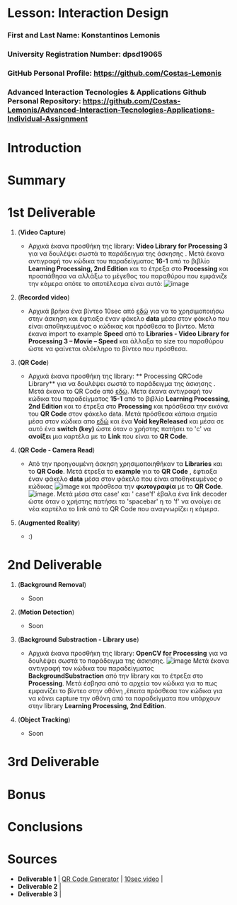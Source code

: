 # Lesson: Interaction Design

### First and Last Name: Konstantinos Lemonis
### University Registration Number: dpsd19065
### GitHub Personal Profile: https://github.com/Costas-Lemonis
### Advanced Interaction Tecnologies & Applications Github Personal Repository: https://github.com/Costas-Lemonis/Advanced-Interaction-Tecnologies-Applications-Individual-Assignment

# Introduction

# Summary


# 1st Deliverable
1. (**Video Capture**)
   - Αρχικά έκανα προσθήκη της library: **Video Library for Processing 3** για να δουλέψει σωστά το παράδειγμα της άσκησης . Μετά έκανα αντιγραφή τον κώδικα του παραδείγματος **16-1** από το βιβλίο **Learning Processing, 2nd Edition** και το έτρεξα στο **Processing** και προσπάθησα να αλλάξω το μέγεθος του παραθύρου που εμφάνιζε την κάμερα οπότε το αποτέλεσμα είναι αυτό: ![image](https://user-images.githubusercontent.com/100446886/197046218-57428a39-8ad8-41d9-bfed-7329d9940677.png)
   
2. (**Recorded video**)
   - Αρχικά βρήκα ένα βίντεο 10sec από [εδώ](https://www.videvo.net/video/mystical-horror-background-with-the-house-and-moon-3/605990/) για να το χρησιμοποιήσω στην άσκηση και έφτιαξα έναν φάκελο **data** μέσα στον φάκελο που είναι αποθηκευμένος ο κώδικας και πρόσθεσα το βίντεο. Μετά έκανα import το example **Speed** από το **Libraries - Video Library for Processing 3 – Movie – Speed** και άλλαξα το size του παραθύρου ώστε να φαίνεται ολόκληρο το βίντεο που πρόσθεσα. 

3. (**QR Code**)
   - Αρχικά έκανα προσθήκη της library: ** Processing QRCode Library** για να δουλέψει σωστά το παράδειγμα της άσκησης . Μετά έκανα το QR Code από [εδώ](https://www.qrcode-monkey.com/). Μετα έκανα αντιγραφή τον κώδικα του παραδείγματος **15-1** από το βιβλίο **Learning Processing, 2nd Edition** και το έτρεξα στο **Processing** και πρόσθεσα την εικόνα του **QR Code** στον φάκελο data. Μετά πρόσθεσα κάποια σημεία μέσα στον κώδικα απο [εδώ](https://shiffman.net/p5/qrcode-processing/) και ένα **Void keyReleased** και μέσα σε αυτό ένα **switch (key)** ώστε όταν ο χρήστης πατήσει το 'c' να **ανοίξει** μια καρτέλα με το **Link** που είναι το **QR Code**.

4. (**QR Code - Camera Read**)
   - Από την προηγουμένη άσκηση χρησιμοποιηθήκαν τα **Libraries** και το **QR Code**. Μετά έτρεξα το **example** για το **QR Code** , έφτιαξα έναν φάκελο **data** μέσα στον φάκελο που είναι αποθηκευμένος ο κώδικας ![image](https://user-images.githubusercontent.com/100446886/197360104-17f4172c-3e63-4f52-8f97-c4ac08a2906f.png)
 και πρόσθεσα την **φωτογραφία** με το **QR Code**. ![image](https://user-images.githubusercontent.com/100446886/197360022-a06ac671-8d5a-4e90-b023-aacac1406f37.png). Μετά μέσα στα case' και ' case'f' έβαλα ένα link decoder ώστε όταν ο χρήστης πατήσει το 'spacebar' η το 'f' να ανοίγει σε νέα καρτέλα το link από το QR Code που αναγνωρίζει η κάμερα.  



5. (**Augmented Reality**)
   - :)


# 2nd Deliverable
1. (**Background Removal**)
   - Soon
   
2. (**Motion Detection**)
   - Soon 

3. (**Background Substraction - Library use**)
   - Αρχικά έκανα προσθήκη της library: **OpenCV for Processing** για να δουλέψει σωστά το παράδειγμα της άσκησης. ![image](https://user-images.githubusercontent.com/100446886/205073376-2792fd5d-3c42-4aba-a619-e61de81ca008.png) Μετά έκανα αντιγραφή τον κώδικα του παραδείγματος **BackgroundSubstraction** από την library και το έτρεξα στο **Processing**. Μετά έσβησα από το αρχεία τον κώδικα για το πως εμφανίζει το βίντεο στην οθόνη ,έπειτα πρόσθεσα τον κώδικα για να κάνει capture την οθόνη από τα παραδείγματα που υπάρχουν στην library **Learning Processing, 2nd Edition**.


4. (**Object Tracking**)
   - Soon  

# 3rd Deliverable 


# Bonus 


# Conclusions


# Sources
- **Deliverable 1** | [QR Code Generator](https://www.qrcode-monkey.com/) | [10sec video](https://www.videvo.net/video/mystical-horror-background-with-the-house-and-moon-3/605990/) | 
- **Deliverable 2** | 
- **Deliverable 3** | 
